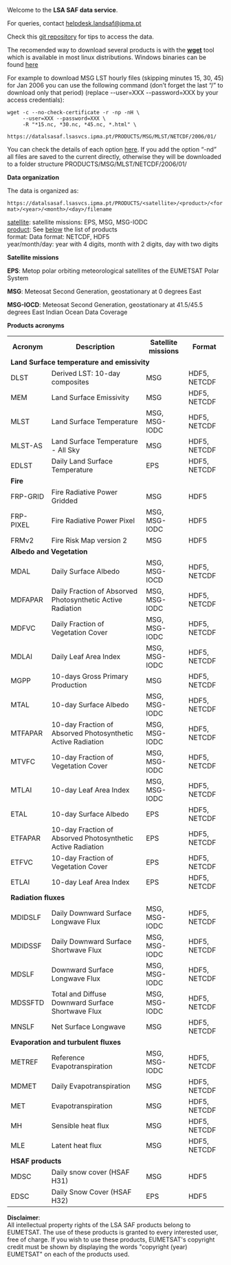 Welcome to the **LSA SAF data service**.

For queries, contact helpdesk.landsaf@ipma.pt 

Check this <a href="https://gitlab.com/helpdesk.landsaf/lsasaf_data_access" target="_blank">git repository</a> for tips to access the data. 

The recomended way to download several products is with the [**wget**](https://www.gnu.org/software/wget/ 
) tool which is available in most linux distributions. Windows binaries can be found [here](https://eternallybored.org/misc/wget/)

For example to download MSG LST hourly files (skipping minutes 15, 30, 45) for Jan 2006 you can use the following command (don’t forget the last “/” to download only that period) (replace --user=XXX --password=XXX by your access credentials):
```
wget -c --no-check-certificate -r -np -nH \
     --user=XXX --password=XXX \
     -R "*15.nc, *30.nc, *45.nc, *.html" \
     https://datalsasaf.lsasvcs.ipma.pt/PRODUCTS/MSG/MLST/NETCDF/2006/01/
```
You can check the details of each option [here](https://www.gnu.org/software/wget/manual/wget.html). If you add the option “-nd” all files are saved to the current directly, otherwise they will be downloaded to a folder structure PRODUCTS/MSG/MLST/NETCDF/2006/01/

**Data organization**

The data is organized as:

 `https://datalsasaf.lsasvcs.ipma.pt/PRODUCTS/<satellite>/<product>/<format>/<year>/<month>/<day>/filename`

[satellite](#satellite): satellite missions: EPS, MSG, MSG-IODC  
[product](#product): See [below](#product) the list of products  
format: Data format: NETCDF, HDF5  
year/month/day: year with 4 digits, month with 2 digits, day with two digits 


<a name="satellite"></a>
**Satellite missions**

**EPS**: Metop polar orbiting meteorological satellites of the EUMETSAT Polar System

**MSG**: Meteosat Second Generation, geostationary  at 0 degrees East 

**MSG-IOCD**: Meteosat Second Generation, geostationary at 41.5/45.5 degrees East Indian Ocean Data Coverage 


<a name="product"></a>
**Products acronyms**   
<table>
  <tr>
    <th>Acronym</th> <th>Description</th> <th>Satellite missions</th> <th>Format</th>
  </tr>
 
  <tr> <td colspan="4"><b>Land Surface temperature and emissivity</b></td> </tr>
  <tr> <td>DLST</td> <td>Derived LST: 10-day composites</td> <td>MSG</td> <td>HDF5, NETCDF</td> </tr>
  <tr> <td>MEM</td> <td>Land Surface Emissivity</td> <td>MSG</td> <td>HDF5, NETCDF</td> </tr>
  <tr> <td>MLST</td> <td>Land Surface Temperature</td> <td>MSG, MSG-IODC</td> <td>HDF5, NETCDF</td> </tr>
  <tr> <td>MLST-AS</td> <td>Land Surface Temperature - All Sky</td> <td>MSG</td> <td>HDF5, NETCDF</td>
  <tr> <td>EDLST</td> <td>Daily Land Surface Temperature</td> <td>EPS</td> <td>HDF5, NETCDF</td> </tr>
  
  <tr> <td colspan="4"><b>Fire</b></td> </tr>
  <tr> <td>FRP-GRID</td> <td>Fire Radiative Power Gridded</td> <td>MSG</td> <td>HDF5</td> </tr>
  <tr> <td>FRP-PIXEL</td> <td>Fire Radiative Power Pixel</td> <td>MSG, MSG-IODC</td> <td>HDF5</td> </tr>
  <tr> <td>FRMv2</td> <td>Fire Risk Map version 2</td> <td>MSG</td> <td>HDF5</td> </tr>

  <tr> <td colspan="4"><b>Albedo and Vegetation</b></td> </tr>
  <tr> <td>MDAL</td> <td>Daily Surface Albedo</td> <td>MSG, MSG-IOCD</td> <td>HDF5, NETCDF</td> </tr>
  <tr> <td>MDFAPAR</td> <td>Daily Fraction of Absorved Photosynthetic Active Radiation</td> <td>MSG, MSG-IODC</td> <td>HDF5, NETCDF</td> </tr>
  <tr> <td>MDFVC</td> <td>Daily Fraction of Vegetation Cover</td> <td>MSG, MSG-IODC</td> <td>HDF5, NETCDF</td> </tr>
  <tr> <td>MDLAI</td> <td>Daily Leaf Area Index</td> <td>MSG, MSG-IODC</td> <td>HDF5, NETCDF</td> </tr>
  <tr> <td>MGPP</td> <td>10-days Gross Primary Production</td> <td>MSG</td> <td>HDF5, NETCDF</td> </tr>
  <tr> <td>MTAL</td> <td>10-day Surface Albedo</td> <td>MSG, MSG-IODC</td> <td>HDF5, NETCDF</td> </tr>
  <tr> <td>MTFAPAR</td> <td>10-day Fraction of Absorved Photosynthetic Active Radiation</td> <td>MSG, MSG-IODC</td> <td>HDF5, NETCDF</td> </tr>
  <tr> <td>MTVFC</td> <td>10-day Fraction of Vegetation Cover</td> <td>MSG, MSG-IODC</td> <td>HDF5, NETCDF</td> </tr>
  <tr> <td>MTLAI</td> <td>10-day Leaf Area Index</td> <td>MSG, MSG-IODC</td> <td>HDF5, NETCDF</td> </tr>
  <tr> <td>ETAL</td> <td>10-day Surface Albedo</td> <td>EPS</td> <td>HDF5, NETCDF</td> </tr>
  <tr> <td>ETFAPAR</td> <td>10-day Fraction of Absorved Photosynthetic Active Radiation</td> <td>EPS</td> <td>HDF5, NETCDF</td> </tr>
  <tr> <td>ETFVC</td> <td>10-day Fraction of Vegetation Cover</td> <td>EPS</td> <td>HDF5, NETCDF</td> </tr>
  <tr> <td>ETLAI</td> <td>10-day Leaf Area Index</td> <td>EPS</td> <td>HDF5, NETCDF</td> </tr>

  <tr> <td colspan="4"><b>Radiation fluxes</b></td> </tr>
  <tr> <td>MDIDSLF</td> <td>Daily Downward Surface Longwave Flux</td> <td>MSG, MSG-IODC</td> <td>HDF5, NETCDF</td> </tr>
  <tr> <td>MDIDSSF</td> <td>Daily Downward Surface Shortwave Flux</td> <td>MSG, MSG-IODC</td> <td>HDF5, NETCDF</td> </tr>
  <tr> <td>MDSLF</td> <td>Downward Surface Longwave Flux</td> <td>MSG, MSG-IODC</td> <td>HDF5, NETCDF</td> </tr>
  <tr> <td>MDSSFTD</td> <td>Total and Diffuse Downward Surface Shortwave Flux</td> <td>MSG, MSG-IODC</td> <td>HDF5, NETCDF</td> </tr>
  <tr> <td>MNSLF</td> <td>Net Surface Longwave</td> <td>MSG</td> <td>HDF5, NETCDF</td> </tr>
  
  <tr> <td colspan="4"><b>Evaporation and turbulent fluxes</b></td> </tr> <tr> 
  <tr> <td> METREF</td> <td>Reference Evapotranspiration</td> <td>MSG, MSG-IODC</td> <td>HDF5, NETCDF</td> </tr>
  <tr> <td> MDMET</td> <td>Daily Evapotranspiration</td> <td>MSG</td> <td>HDF5, NETCDF</td> </tr>
  <tr> <td> MET</td> <td>Evapotranspiration</td> <td>MSG</td> <td>HDF5, NETCDF</td> </tr>
  <tr> <td> MH</td> <td>Sensible heat flux</td> <td>MSG</td> <td>HDF5, NETCDF</td> </tr>
  <tr> <td> MLE</td> <td>Latent heat flux</td> <td>MSG</td> <td>HDF5, NETCDF</td> </tr>
  

  <tr> <td colspan="4"><b>HSAF products</b></td> </tr> 
  <tr> <td>MDSC</td> <td>Daily snow cover (HSAF H31)</td> <td>MSG</td> <td>HDF5</td> </tr>
  <tr> <td>EDSC</td> <td>Daily Snow Cover (HSAF H32)</td> <td>EPS</td> <td>HDF5</td> </tr>  
  
</table>

**Disclaimer**:<br> All intellectual property rights of the LSA SAF products belong to EUMETSAT. The use of these products is granted to every interested user, free of charge. If you wish to use these products, EUMETSAT's copyright credit must be shown by displaying the words "copyright (year) EUMETSAT" on each of the products used.
